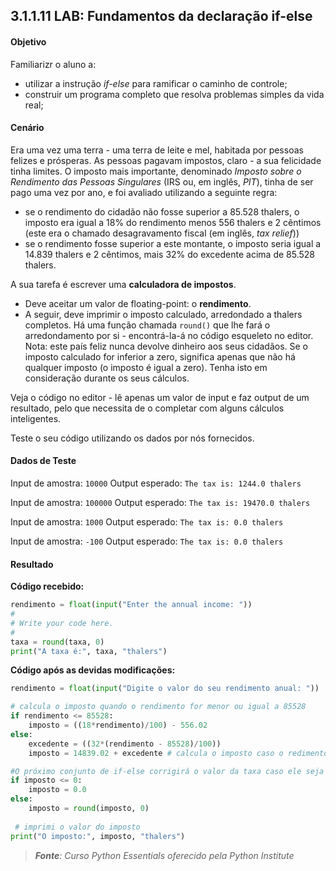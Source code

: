 ## 3.1.1.11 LAB:  Fundamentos da declaração if-else


#### Objetivo

Familiarizr o aluno a:
- utilizar a instrução *if-else* para ramificar o caminho de controle;
- construir um programa completo que resolva problemas simples da vida real;

#### Cenário

Era uma vez uma terra - uma terra de leite e mel, habitada por pessoas felizes e prósperas. As pessoas pagavam impostos, claro - a sua felicidade tinha limites. O imposto mais importante, denominado *Imposto sobre o Rendimento das Pessoas Singulares* (IRS ou, em inglês, *PIT*), tinha de ser pago uma vez por ano, e foi avaliado utilizando a seguinte regra:

- se o rendimento do cidadão não fosse superior a 85.528 thalers, o imposto era igual a 18% do rendimento menos 556 thalers e 2 cêntimos (este era o chamado desagravamento fiscal (em inglês, *tax relief*))
- se o rendimento fosse superior a este montante, o imposto seria igual a 14.839 thalers e 2 cêntimos, mais 32% do excedente acima de 85.528 thalers.
  
A sua tarefa é escrever uma **calculadora de impostos**.

 - Deve aceitar um valor de floating-point: o **rendimento**.
- A seguir, deve imprimir o imposto calculado, arredondado a thalers completos. Há uma função chamada ``round()`` que lhe fará o arredondamento por si - encontrá-la-á no código esqueleto no editor.
Nota: este país feliz nunca devolve dinheiro aos seus cidadãos. Se o imposto calculado for inferior a zero, significa apenas que não há qualquer imposto (o imposto é igual a zero). Tenha isto em consideração durante os seus cálculos.

Veja o código no editor - lê apenas um valor de input e faz output de um resultado, pelo que necessita de o completar com alguns cálculos inteligentes.

Teste o seu código utilizando os dados por nós fornecidos.

#### Dados de Teste
Input de amostra: ``10000``
Output esperado: ``The tax is: 1244.0 thalers``
 
Input de amostra: ``100000``
Output esperado: ``The tax is: 19470.0 thalers``

Input de amostra: ``1000``
Output esperado: ``The tax is: 0.0 thalers``

Input de amostra: ``-100``
Output esperado: ``The tax is: 0.0 thalers``

####  Resultado

**Código recebido:**

```python
rendimento = float(input("Enter the annual income: "))
#
# Write your code here.
#
taxa = round(taxa, 0)
print("A taxa é:", taxa, "thalers")
```

**Código após as devidas modificações:**

```python
rendimento = float(input("Digite o valor do seu rendimento anual: "))

# calcula o imposto quando o rendimento for menor ou igual a 85528
if rendimento <= 85528: 
    imposto = ((18*rendimento)/100) - 556.02
else:
    excedente = ((32*(rendimento - 85528)/100))
    imposto = 14839.02 + excedente # calcula o imposto caso o redimento caso ele não seja nem menor nem igual a 85528, ou seja..quando ele for maior

#O próximo conjunto de if-else corrigirá o valor da taxa caso ele seja negativo, caso contrário o valor será arredondado
if imposto <= 0:
    imposto = 0.0
else:
    imposto = round(imposto, 0)
  
 # imprimi o valor do imposto  
print("O imposto:", imposto, "thalers")
```


>***Fonte**: Curso Python Essentials oferecido pela Python Institute*